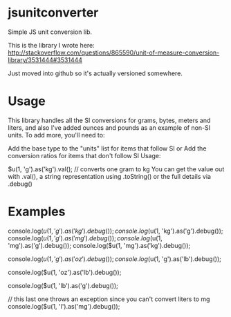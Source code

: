 # jsunitconverter
Simple JS unit conversion lib.

This is the library I wrote here:
http://stackoverflow.com/questions/865590/unit-of-measure-conversion-library/3531444#3531444

Just moved into github so it's actually versioned somewhere.

# Usage

This library handles all the SI conversions for grams, bytes, meters and liters, and also I've added ounces and pounds as an example of non-SI units. To add more, you'll need to:

Add the base type to the "units" list for items that follow SI or
Add the conversion ratios for items that don't follow SI
Usage:

$u(1, 'g').as('kg').val(); // converts one gram to kg
You can get the value out with .val(), a string representation using .toString() or the full details via .debug()

# Examples

console.log($u(1, 'g').as('kg').debug());  
console.log($u(1, 'kg').as('g').debug());
console.log($u(1, 'g').as('mg').debug());
console.log($u(1, 'mg').as('g').debug());
console.log($u(1, 'mg').as('kg').debug());

console.log($u(1, 'g').as('oz').debug());
console.log($u(1, 'g').as('lb').debug());

console.log($u(1, 'oz').as('lb').debug());

console.log($u(1, 'lb').as('g').debug());

// this last one throws an exception since you can't convert liters to mg
console.log($u(1, 'l').as('mg').debug());
